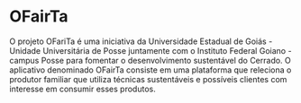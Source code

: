 # OFairTa
O projeto OFariTa é uma iniciativa da Universidade Estadual de Goiás - Unidade Universitária de Posse juntamente com o Instituto Federal Goiano - campus Posse para fomentar o desenvolvimento sustentável do Cerrado. O aplicativo denominado OFairTa consiste em uma plataforma que releciona o produtor familiar que utiliza técnicas sustentáveis e possíveis clientes com interesse em consumir esses produtos.
